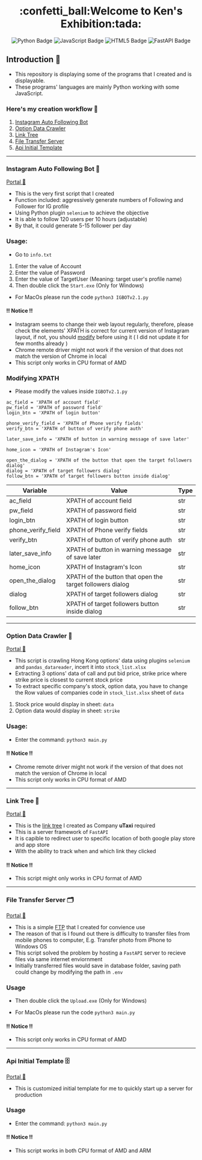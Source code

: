 <h1 align="center">:confetti_ball:Welcome to Ken's Exhibition:tada:</h1>

<div align="center">
<a herf="https://github.com/Ken-Yeung/KensToolkit.git"><img src="https://img.shields.io/badge/python-3670A0?style=for-the-badge&logo=python&logoColor=ffdd54" alt="Python Badge"/></a>
<a herf="https://github.com/Ken-Yeung/KensToolkit.git"><img src="https://img.shields.io/badge/javascript-%23323330.svg?style=for-the-badge&logo=javascript&logoColor=%23F7DF1E" alt="JavaScript Badge"/></a>
<a herf="https://github.com/Ken-Yeung/KensToolkit.git"><img src="https://img.shields.io/badge/html5-%23E34F26.svg?style=for-the-badge&logo=html5&logoColor=white" alt="HTML5 Badge"/></a>
<a herf="https://github.com/Ken-Yeung/KensToolkit.git"><img src="https://img.shields.io/badge/FastAPI-005571?style=for-the-badge&logo=fastapi" alt="FastAPI Badge"/></a>
</div>

## Introduction :loudspeaker:

-   This repository is displaying some of the programs that I created and is displayable.
-   These programs' languages are mainly Python working with some JavaScript.

### Here's my creation workflow :receipt:

1.  [Instagram Auto Following Bot](#instagram-auto-following-bot-robot)
2.  [Option Data Crawler](#option-data-crawler-floppy_disk)
3.  [Link Tree](#link-tree-evergreen_tree)
4.  [File Transfer Server](#file-transfer-server-card_index_dividers)
5.  [Api Initial Template](#api-initial-template-file_cabinet)

---

### Instagram Auto Following Bot :robot:

[Portal :door:](https://github.com/Ken-Yeung/KensToolkit/tree/master/IgAutoFollow "Go to IgAutoFollow repo")

-   This is the very first script that I created 
-   Function included: aggressively generate numbers of Following and Follower for IG profile
-   Using Python plugin `selenium` to achieve the objective
-   It is able to follow 120 users per 10 hours (adjustable)
-   By that, it could generate 5-15 follower per day

### Usage:

-   Go to `info.txt`

1. Enter the value of Account
2. Enter the value of Password
3. Enter the value of TargetUser (Meaning: target user's profile name)
4. Then double click the `Start.exe` (Only for Windows)

-   For MacOs please run the code `python3 IGBOTv2.1.py`

<!-- ### :exclamation::exclamation::exclamation: Notice :exclamation::exclamation::exclamation: -->

#### :bangbang: Notice :bangbang:

-   Instagram seems to change their web layout regularly, therefore, please check the elements' XPATH is correct for current version of Instagram layout, if not, you should [modify](#modifying-xpath) before using it ( I did not update it for few months already )
-   Chrome remote driver might not work if the version of that does not match the version of Chrome in local
-   This script only works in CPU format of AMD
### Modifying XPATH

-   Please modify the values inside `IGBOTv2.1.py`

```
ac_field = 'XPATH of account field'
pw_field = 'XPATH of password field'
login_btn = 'XPATH of login button'

phone_verify_field = 'XPATH of Phone verify fields'
verify_btn = 'XPATH of button of verify phone auth'

later_save_info = 'XPATH of button in warning message of save later'

home_icon = 'XPATH of Instagram's Icon'

open_the_dialog = 'XPATH of the button that open the target followers dialog'
dialog = 'XPATH of target followers dialog'
follow_btn = 'XPATH of target followers button inside dialog'
```

Variable | Value | Type
--- | --- | ---
ac_field | XPATH of account field | str
pw_field | XPATH of password field | str
login_btn | XPATH of login button | str
phone_verify_field | XPATH of Phone verify fields | str
verify_btn | XPATH of button of verify phone auth | str
later_save_info | XPATH of button in warning message of save later | str
home_icon | XPATH of Instagram's Icon | str
open_the_dialog | XPATH of the button that open the target followers dialog | str
dialog | XPATH of target followers dialog | str
follow_btn | XPATH of target followers button inside dialog | str

---

### Option Data Crawler :floppy_disk:

[Portal :door:](https://github.com/Ken-Yeung/KensToolkit/tree/master/OptionCrawler "Go to OptionCrawler repo")

-   This script is crawling Hong Kong options' data using plugins `selenium` and `pandas_datareader`, incert it into `stock_list.xlsx`
-   Extracting 3 options' data of call and put bid price, strike price where strike price is closest to current stock price
-   To extract specific company's stock, option data, you have to change the Row values of companies code in `stock_list.xlsx` sheet of `data`

1. Stock price would display in sheet: `data`
2. Option data would display in sheet: `strike`

### Usage:

-   Enter the command: `python3 main.py`

<!-- ### :exclamation::exclamation::exclamation: Notice :exclamation::exclamation::exclamation: -->

#### :bangbang: Notice :bangbang:

-   Chrome remote driver might not work if the version of that does not match the version of Chrome in local
-   This script only works in CPU format of AMD

---

### Link Tree :evergreen_tree:

[Portal :door:](https://github.com/Ken-Yeung/KensToolkit/tree/master/LinkDistributor "Go to LinkDistributor repo")

-   This is the [link tree](https://bit.ly/utaxihkapp "Go to uTaxi's Link Tree") I created as Company **uTaxi** required
-   This is a server framework of `FastAPI`
-   It is capible to redirect user to specific location of both google play store and app store
-   With the ability to track when and which link they clicked

<!-- ### :exclamation::exclamation::exclamation: Notice :exclamation::exclamation::exclamation: -->

#### :bangbang: Notice :bangbang:

-   This script might only works in CPU format of AMD

---

### File Transfer Server :card_index_dividers:

[Portal :door:](https://github.com/Ken-Yeung/KensToolkit/tree/master/FilesTransferrer_one_direction "Go to FilesTransferrer_one_direction repo")

-   This is a simple [FTP](https://zh.wikipedia.org/zh-hk/%E6%96%87%E4%BB%B6%E4%BC%A0%E8%BE%93%E5%8D%8F%E8%AE%AE "What is FTP") that I created for convience use
-   The reason of that is I found out there is difficulty to transfer files from mobile phones to computer, E.g. Transfer photo from iPhone to Windows OS
-   This script solved the problem by hosting a `FastAPI` server to recieve files via same internet enviornment
-   Initially transferred files would save in database folder, saving path could change by modifying the path in `.env`

### Usage

-   Then double click the `Upload.exe` (Only for Windows)

-   For MacOs please run the code `python3 main.py`

<!-- ### :exclamation::exclamation::exclamation: Notice :exclamation::exclamation::exclamation: -->

#### :bangbang: Notice :bangbang:

-   This script only works in CPU format of AMD

---

### Api Initial Template :file_cabinet:

[Portal :door:](https://github.com/Ken-Yeung/KensToolkit/tree/master/FastApiTemplate "Go to FastApiTemplate repo")

-   This is customized initial template for me to quickly start up a server for production

### Usage

-   Enter the command: `python3 main.py`

<!-- ### :exclamation::exclamation::exclamation: Notice :exclamation::exclamation::exclamation: -->

#### :bangbang: Notice :bangbang:

-   This script works in both CPU format of AMD and ARM
